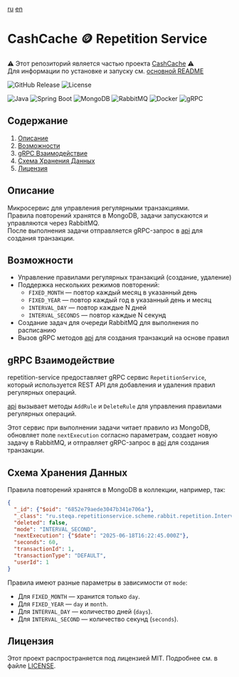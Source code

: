 [ru](https://github.com/steqa-cashcache/repetition-service) [en](https://github.com/steqa-cashcache/.github/blob/main/locale/repetition-service/README.en.md)

# CashCache :coin: Repetition Service
:warning: Этот репозиторий является частью проекта [CashCache](https://github.com/steqa-cashcache) :warning:  
Для информации по установке и запуску см. [основной README](https://github.com/steqa-cashcache)


![GitHub Release](https://img.shields.io/github/v/release/steqa-cashcache/repetition-service)
![License](https://img.shields.io/badge/license-MIT-green)


![Java](https://img.shields.io/badge/Java-f58312.svg?style=flat&logo=openjdk&logoColor=white)
![Spring Boot](https://img.shields.io/badge/Spring%20Boot-6db240?style=flat&logo=springboot&logoColor=white)
![MongoDB](https://img.shields.io/badge/MongoDB-00694a.svg?style=flat&logo=mongodb&logoColor=white)
![RabbitMQ](https://img.shields.io/badge/RabbitMQ-ff6404.svg?style=flat&logo=rabbitmq&logoColor=white)
![Docker](https://img.shields.io/badge/Docker-2496ed?logo=docker&logoColor=white)
![gRPC](https://img.shields.io/badge/gRPC-2ca6af.svg?style=flat&logo=grpc&logoColor=white)


## Содержание
1. [Описание](#описание)
2. [Возможности](#возможности)
3. [gRPC Взаимодействие](#grpc-взаимодействие)
4. [Схема Хранения Данных](#схема-хранения-данных)
5. [Лицензия](#лицензия)


## Описание
Микросервис для управления регулярными транзакциями.  
Правила повторений хранятся в MongoDB, задачи запускаются и управляются через RabbitMQ.  
После выполнения задачи отправляется gRPC-запрос в [api](https://github.com/steqa-cashcache/api) для создания транзакции.


## Возможности
- Управление правилами регулярных транзакций (создание, удаление)
- Поддержка нескольких режимов повторений:
  - `FIXED_MONTH` — повтор каждый месяц в указанный день
  - `FIXED_YEAR` — повтор каждый год в указанный день и месяц
  - `INTERVAL_DAY` — повтор каждые N дней
  - `INTERVAL_SECONDS` — повтор каждые N секунд
- Создание задач для очереди RabbitMQ для выполнения по расписанию
- Вызов gRPC методов [api](https://github.com/steqa-cashcache/api) для создания транзакций на основе правил


## gRPC Взаимодействие

repetition-service предоставляет gRPC сервис `RepetitionService`, который используется REST API для добавления и удаления правил регулярных операций.

[api](https://github.com/steqa-cashcache/api) вызывает методы `AddRule` и `DeleteRule` для управления правилами регулярных операций.

Этот сервис при выполнении задачи читает правило из MongoDB, обновляет поле `nextExecution` согласно параметрам, создает новую задачу в RabbitMQ, и отправляет gRPC-запрос в [api](https://github.com/steqa-cashcache/api) для создания транзакции.


## Схема Хранения Данных
Правила повторений хранятся в MongoDB в коллекции, например, так:

```json
{
  "_id": {"$oid": "6852e79aede3047b341e706a"},
  "_class": "ru.steqa.repetitionservice.scheme.rabbit.repetition.IntervalSecondRepetition",
  "deleted": false,
  "mode": "INTERVAL_SECOND",
  "nextExecution": {"$date": "2025-06-18T16:22:45.000Z"},
  "seconds": 60,
  "transactionId": 1,
  "transactionType": "DEFAULT",
  "userId": 1
}
```

Правила имеют разные параметры в зависимости от `mode`:
- Для `FIXED_MONTH` — хранится только `day`.
- Для `FIXED_YEAR` — `day` и `month`.
- Для `INTERVAL_DAY` — количество дней (`days`).
- Для `INTERVAL_SECOND` — количество секунд (`seconds`).


## Лицензия
Этот проект распространяется под лицензией MIT. Подробнее см. в файле [LICENSE](LICENSE).
